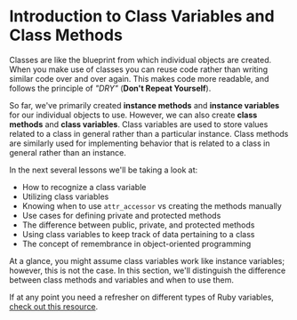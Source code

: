 # Introduction to Class Variables and Class Methods

Classes are like the blueprint from which individual objects are created. When
you make use of classes you can reuse code rather than writing similar code over
and over again. This makes code more readable, and follows the principle of
_"DRY"_ (**Don't Repeat Yourself**).

So far, we've primarily created **instance methods** and **instance variables**
for our individual objects to use. However, we can also create **class methods**
and **class variables**. Class variables are used to store values related to a
class in general rather than a particular instance. Class methods are similarly
used for implementing behavior that is related to a class in general rather than
an instance.

In the next several lessons we'll be taking a look at:

- How to recognize a class variable
- Utilizing class variables
- Knowing when to use `attr_accessor` vs creating the methods manually
- Use cases for defining private and protected methods
- The difference between public, private, and protected methods
- Using class variables to keep track of data pertaining to a class
- The concept of remembrance in object-oriented programming

At a glance, you might assume class variables work like instance variables;
however, this is not the case. In this section, we'll distinguish the difference
between class methods and variables and when to use them.

If at any point you need a refresher on different types of Ruby variables,
[check out this resource](https://www.tutorialspoint.com/ruby/ruby_variables.htm).
